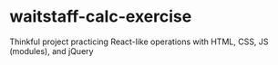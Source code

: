 # waitstaff-calc-exercise
Thinkful project practicing React-like operations with HTML, CSS, JS (modules), and jQuery
